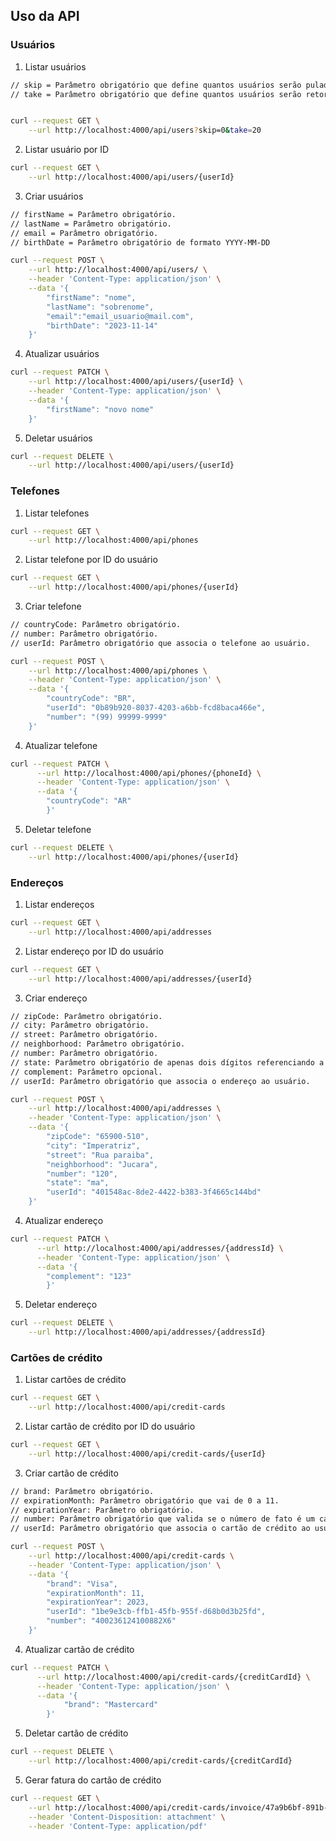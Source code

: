 ## Uso da API

### Usuários

1. Listar usuários

```sh
// skip = Parâmetro obrigatório que define quantos usuários serão pulados.
// take = Parâmetro obrigatório que define quantos usuários serão retornados.


curl --request GET \
    --url http://localhost:4000/api/users?skip=0&take=20
```

2. Listar usuário por ID

```sh
curl --request GET \
    --url http://localhost:4000/api/users/{userId}
```

3. Criar usuários

```sh
// firstName = Parâmetro obrigatório.
// lastName = Parâmetro obrigatório.
// email = Parâmetro obrigatório.
// birthDate = Parâmetro obrigatório de formato YYYY-MM-DD

curl --request POST \
    --url http://localhost:4000/api/users/ \
    --header 'Content-Type: application/json' \
    --data '{
        "firstName": "nome",
        "lastName": "sobrenome",
        "email":"email_usuario@mail.com",
        "birthDate": "2023-11-14"
    }'
```

4. Atualizar usuários

```sh
curl --request PATCH \
    --url http://localhost:4000/api/users/{userId} \
    --header 'Content-Type: application/json' \
    --data '{
        "firstName": "novo nome"
    }'
```

5. Deletar usuários

```sh
curl --request DELETE \
    --url http://localhost:4000/api/users/{userId}
```

### Telefones

1. Listar telefones

```sh
curl --request GET \
    --url http://localhost:4000/api/phones
```

2. Listar telefone por ID do usuário

```sh
curl --request GET \
    --url http://localhost:4000/api/phones/{userId}
```

3. Criar telefone

```sh
// countryCode: Parâmetro obrigatório.
// number: Parâmetro obrigatório.
// userId: Parâmetro obrigatório que associa o telefone ao usuário.

curl --request POST \
    --url http://localhost:4000/api/phones \
    --header 'Content-Type: application/json' \
    --data '{
    	"countryCode": "BR",
    	"userId": "0b89b920-8037-4203-a6bb-fcd8baca466e",
    	"number": "(99) 99999-9999"
    }'
```

4. Atualizar telefone

```sh
curl --request PATCH \
      --url http://localhost:4000/api/phones/{phoneId} \
      --header 'Content-Type: application/json' \
      --data '{
    	"countryCode": "AR"
        }'
```

5. Deletar telefone

```sh
curl --request DELETE \
    --url http://localhost:4000/api/phones/{userId}
```

### Endereços

1. Listar endereços

```sh
curl --request GET \
    --url http://localhost:4000/api/addresses
```

2. Listar endereço por ID do usuário

```sh
curl --request GET \
    --url http://localhost:4000/api/addresses/{userId}
```

3. Criar endereço

```sh
// zipCode: Parâmetro obrigatório.
// city: Parâmetro obrigatório.
// street: Parâmetro obrigatório.
// neighborhood: Parâmetro obrigatório.
// number: Parâmetro obrigatório.
// state: Parâmetro obrigatório de apenas dois dígitos referenciando a UF do estado.
// complement: Parâmetro opcional.
// userId: Parâmetro obrigatório que associa o endereço ao usuário.

curl --request POST \
    --url http://localhost:4000/api/addresses \
    --header 'Content-Type: application/json' \
    --data '{
    	"zipCode": "65900-510",
	    "city": "Imperatriz",
	    "street": "Rua paraiba",
	    "neighborhood": "Jucara",
	    "number": "120",
	    "state": "ma",
	    "userId": "401548ac-8de2-4422-b383-3f4665c144bd"
    }'
```

4. Atualizar endereço

```sh
curl --request PATCH \
      --url http://localhost:4000/api/addresses/{addressId} \
      --header 'Content-Type: application/json' \
      --data '{
    	"complement": "123"
        }'
```

5. Deletar endereço

```sh
curl --request DELETE \
    --url http://localhost:4000/api/addresses/{addressId}
```

### Cartões de crédito

1. Listar cartões de crédito

```sh
curl --request GET \
    --url http://localhost:4000/api/credit-cards
```

2. Listar cartão de crédito por ID do usuário

```sh
curl --request GET \
    --url http://localhost:4000/api/credit-cards/{userId}
```

3. Criar cartão de crédito

```sh
// brand: Parâmetro obrigatório.
// expirationMonth: Parâmetro obrigatório que vai de 0 a 11.
// expirationYear: Parâmetro obrigatório.
// number: Parâmetro obrigatório que valida se o número de fato é um cartão de crédito.
// userId: Parâmetro obrigatório que associa o cartão de crédito ao usuário.

curl --request POST \
    --url http://localhost:4000/api/credit-cards \
    --header 'Content-Type: application/json' \
    --data '{
        "brand": "Visa",
	    "expirationMonth": 11,
	    "expirationYear": 2023,
	    "userId": "1be9e3cb-ffb1-45fb-955f-d68b0d3b25fd",
	    "number": "400236124100882X6"
    }'
```

4. Atualizar cartão de crédito

```sh
curl --request PATCH \
      --url http://localhost:4000/api/credit-cards/{creditCardId} \
      --header 'Content-Type: application/json' \
      --data '{
            "brand": "Mastercard"
        }'
```

5. Deletar cartão de crédito

```sh
curl --request DELETE \
    --url http://localhost:4000/api/credit-cards/{creditCardId}
```

5. Gerar fatura do cartão de crédito

```sh
curl --request GET \
    --url http://localhost:4000/api/credit-cards/invoice/47a9b6bf-891b-402f-9722-0aa3be3e0a2f \
    --header 'Content-Disposition: attachment' \
    --header 'Content-Type: application/pdf'
```
